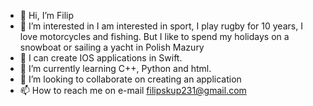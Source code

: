 - 👋 Hi, I’m Filip
- 👀 I’m interested in I am interested in sport, I play rugby for 10 years, I love motorcycles and fishing. But I like to spend my holidays on a snowboat or sailing a yacht in Polish Mazury
- 📱 I can create IOS applications in Swift.
- 🌱 I’m currently learning C++, Python and html.
- 💞️ I’m looking to collaborate on creating an application
- 📫 How to reach me on e-mail filipskup231@gmail.com

